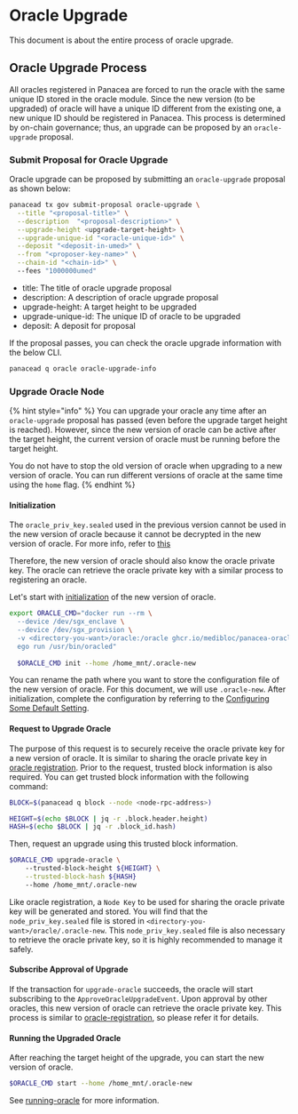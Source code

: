 # Oracle Upgrade

This document is about the entire process of oracle upgrade.

## Oracle Upgrade Process

All oracles registered in Panacea are forced to run the oracle with the same unique ID stored in the oracle module.
Since the new version (to be upgraded) of oracle will have a unique ID different from the existing one, a new unique ID should be registered in Panacea.
This process is determined by on-chain governance; thus, an upgrade can be proposed by an `oracle-upgrade` proposal.

### Submit Proposal for Oracle Upgrade

Oracle upgrade can be proposed by submitting an `oracle-upgrade` proposal as shown below:

```bash
panacead tx gov submit-proposal oracle-upgrade \
  --title "<proposal-title>" \
  --description  "<proposal-description>" \
  --upgrade-height <upgrade-target-height> \
  --upgrade-unique-id "<oracle-unique-id>" \
  --deposit "<deposit-in-umed>" \
  --from "<proposer-key-name>" \
  --chain-id "<chain-id>" \ 
  --fees "1000000umed"
```

- title: The title of oracle upgrade proposal
- description: A description of oracle upgrade proposal
- upgrade-height: A target height to be upgraded
- upgrade-unique-id: The unique ID of oracle to be upgraded
- deposit: A deposit for proposal

If the proposal passes, you can check the oracle upgrade information with the below CLI.

```bash
panacead q oracle oracle-upgrade-info
```

### Upgrade Oracle Node

{% hint style="info" %}
You can upgrade your oracle any time after an `oracle-upgrade` proposal has passed (even before the upgrade target height is reached).
However, since the new version of oracle can be active after the target height, the current version of oracle must be running before the target height.

You do not have to stop the old version of oracle when upgrading to a new version of oracle.
You can run different versions of oracle at the same time using the `home` flag.
{% endhint %}

#### Initialization

The `oracle_priv_key.sealed` used in the previous version cannot be used in the new version of oracle because it cannot be decrypted in the new version of oracle. For more info, refer to [this](../../3-protocol-devs/1-dep-specs/5-confidential-oracle.md)

Therefore, the new version of oracle should also know the oracle private key.
The oracle can retrieve the oracle private key with a similar process to registering an oracle.

Let's start with [initialization](2-oracle-intialization.md) of the new version of oracle.

```bash
export ORACLE_CMD="docker run --rm \
  --device /dev/sgx_enclave \
  --device /dev/sgx_provision \
  -v <directory-you-want>/oracle:/oracle ghcr.io/medibloc/panacea-oracle:main \
  ego run /usr/bin/oracled"
  
  $ORACLE_CMD init --home /home_mnt/.oracle-new
```

You can rename the path where you want to store the configuration file of the new version of oracle.
For this document, we will use `.oracle-new`.
After initialization, complete the configuration by referring to the [Configuring Some Default Setting](2-oracle-intialization#configuring-some-default-setting.md).

#### Request to Upgrade Oracle

The purpose of this request is to securely receive the oracle private key for a new version of oracle.
It is similar to sharing the oracle private key in [oracle registration](4-oracle-registration#request-to-register-oracle.md).
Prior to the request, trusted block information is also required.
You can get trusted block information with the following command:

```bash
BLOCK=$(panacead q block --node <node-rpc-address>)

HEIGHT=$(echo $BLOCK | jq -r .block.header.height)
HASH=$(echo $BLOCK | jq -r .block_id.hash)
```

Then, request an upgrade using this trusted block information.

```bash
$ORACLE_CMD upgrade-oracle \ 
    --trusted-block-height ${HEIGHT} \
    --trusted-block-hash ${HASH}
    --home /home_mnt/.oracle-new
```

Like oracle registration, a `Node Key` to be used for sharing the oracle private key will be generated and stored.
You will find that the `node_priv_key.sealed` file is stored in `<directory-you-want>/oracle/.oracle-new`.
This `node_priv_key.sealed` file is also necessary to retrieve the oracle private key, so it is highly recommended to manage it safely.

#### Subscribe Approval of Upgrade

If the transaction for `upgrade-oracle` succeeds, the oracle will start subscribing to the `ApproveOracleUpgradeEvent`.
Upon approval by other oracles, this new version of oracle can retrieve the oracle private key.
This process is similar to [oracle-registration](4-oracle-registration#subscribe-approval-of-registration.md), so please refer it for details.

#### Running the Upgraded Oracle

After reaching the target height of the upgrade, you can start the new version of oracle.

```bash
$ORACLE_CMD start --home /home_mnt/.oracle-new
```

See [running-oracle](5-running-node.md) for more information.

